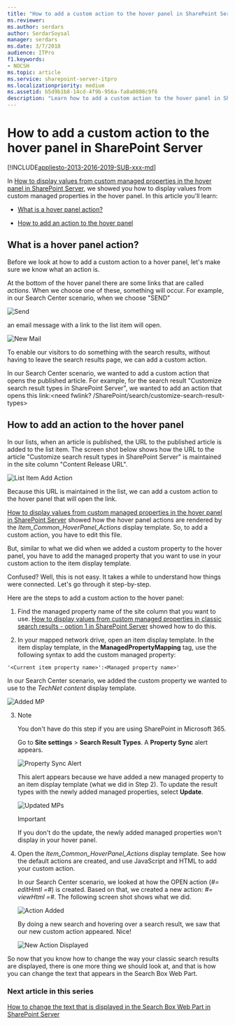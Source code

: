 ```yaml
---
title: "How to add a custom action to the hover panel in SharePoint Server"
ms.reviewer: 
ms.author: serdars
author: SerdarSoysal
manager: serdars
ms.date: 3/7/2018
audience: ITPro
f1.keywords:
- NOCSH
ms.topic: article
ms.service: sharepoint-server-itpro
ms.localizationpriority: medium
ms.assetid: b5d9b1b8-14cd-4f9b-956a-fa8a0808c9f6
description: "Learn how to add a custom action to the hover panel in SharePoint Server."
---
```


# How to add a custom action to the hover panel in SharePoint Server

[!INCLUDE[appliesto-2013-2016-2019-SUB-xxx-md](../includes/appliesto-2013-2016-2019-SUB-xxx-md.md)]
  
In [How to display values from custom managed properties in the hover panel in SharePoint Server](how-to-display-values-from-custom-managed-properties-in-the-hover-panel.md), we showed you how to display values from custom managed properties in the hover panel. In this article you'll learn:
  
- [What is a hover panel action?](how-to-add-a-custom-action-to-the-hover-panel.md#BKMK_WhatisaHoverPanelAction)
    
- [How to add an action to the hover panel](how-to-add-a-custom-action-to-the-hover-panel.md#BKMK_HowtoAddanActiontotheHoverPanel)
    
## What is a hover panel action?
<a name="BKMK_WhatisaHoverPanelAction"> </a>

Before we look at how to add a custom action to a hover panel, let's make sure we know what an action is.
  
At the bottom of the hover panel there are some links that are called *actions*. When we choose one of these, something will occur. For example, in our Search Center scenario, when we choose "SEND" 
  
![Send](../media/OTCSP_Send.png)
  
an email message with a link to the list item will open.
  
![New Mail](../media/OTCSP_NewMail.png)
  
To enable our visitors to do something with the search results, without having to leave the search results page, we can add a custom action.
  
In our Search Center scenario, we wanted to add a custom action that opens the published article. For example, for the search result "Customize search result types in SharePoint Server", we wanted to add an action that opens this link:\<need fwlink? /SharePoint/search/customize-search-result-types\>
  
## How to add an action to the hover panel
<a name="BKMK_HowtoAddanActiontotheHoverPanel"> </a>

In our lists, when an article is published, the URL to the published article is added to the list item. The screen shot below shows how the URL to the article "Customize search result types in SharePoint Server" is maintained in the site column "Content Release URL".
  
![List Item Add Action](../media/OTCSP_ListItemAddActio.png)
  
Because this URL is maintained in the list, we can add a custom action to the hover panel that will open the link.
  
[How to display values from custom managed properties in the hover panel in SharePoint Server](how-to-display-values-from-custom-managed-properties-in-the-hover-panel.md) showed how the hover panel actions are rendered by the *Item_Common_HoverPanel_Actions* display template. So, to add a custom action, you have to edit this file. 
  
But, similar to what we did when we added a custom property to the hover panel, you have to add the managed property that you want to use in your custom action to the item display template.
  
Confused? Well, this is not easy. It takes a while to understand how things were connected. Let's go through it step-by-step.
  
Here are the steps to add a custom action to the hover panel:
  
1. Find the managed property name of the site column that you want to use. [How to display values from custom managed properties in classic search results - option 1 in SharePoint Server](display-values-custom-managed-properties.md) showed how to do this.
    
2. In your mapped network drive, open an item display template. In the item display template, in the **ManagedPropertyMapping** tag, use the following syntax to add the custom managed property: 
    
  ```
  '<Current item property name>':<Managed property name>'
  ```

   In our Search Center scenario, we added the custom property we wanted to use to the *TechNet content* display template. 
    
   ![Added MP](../media/OTCSP_AddedMP.png)
  
3. > [!NOTE]
    >You don't have do this step if you are using SharePoint in Microsoft 365. 
  
    Go to **Site settings** > **Search Result Types**. A **Property Sync** alert appears. 
    
      ![Property Sync Alert](../media/OTCSP_PropertySyncAlert.png)
  
   This alert appears because we have added a new managed property to an item display template (what we did in Step 2). To update the result types with the newly added managed properties, select **Update**. 
    
    ![Updated MPs](../media/OTCSP_UpdateMPs.png)
  
   > [!IMPORTANT]
    > If you don't do the update, the newly added managed properties won't display in your hover panel. 
  
4. Open the *Item_Common_HoverPanel_Actions* display template. See how the default actions are created, and use JavaScript and HTML to add your custom action.
    
    In our Search Center scenario, we looked at how the OPEN action (_#= editHmtl =#_) is created. Based on that, we created a new action: _#= viewHtml =#_. The following screen shot shows what we did.
    
     ![Action Added](../media/OTCSP_ActionAdded.png)
  
    By doing a new search and hovering over a search result, we saw that our new custom action appeared. Nice!
    
     ![New Action Displayed](../media/OTCSP_NewActionDisplayed.png)
  
So now that you know how to change the way your classic search results are displayed, there is one more thing we should look at, and that is how you can change the text that appears in the Search Box Web Part.
  
### Next article in this series

[How to change the text that is displayed in the Search Box Web Part in SharePoint Server](how-to-change-the-text-that-is-displayed-in-the-search-box-web-part.md)
  

